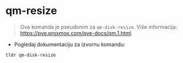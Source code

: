 # qm-resize

> Ova komanda je pseudonim za `qm-disk-resize`.
> Više informacija: <https://pve.proxmox.com/pve-docs/qm.1.html>.

- Pogledaj dokumentaciju za izvornu komandu:

`tldr qm-disk-resize`
